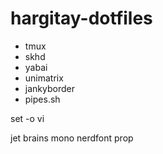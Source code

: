 # hargitay-dotfiles

- tmux
- skhd
- yabai
- unimatrix
- jankyborder
- pipes.sh

set -o vi

jet brains mono nerdfont prop
